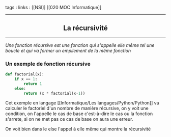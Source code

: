 tags : 
links : [[NSI]] [[020 MOC Informatique]]

****

<h2 style="text-align: center;"> La récursivité </h2>

****


*Une fonction récursive est une fonction qui s'appelle elle même tel une boucle et qui va former un empilement de la même fonction*


### Un exemple de fonction récursive

```python
def factorial(x):
    if x == 1:
        return 1
    else:
        return (x * factorial(x-1))

```

Cet exemple en langage [[Informatique/Les langages/Python/Python]] va calculer le factoriel d'un nombre de manière récursive, on y voit une condition, on l'appelle le cas de base c'est-à-dire le cas ou la fonction s'arrete, si on ne met pas ce cas de base on aura une erreur. 

On voit bien dans le else l'appel à elle même qui montre la récursivité